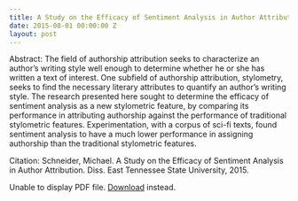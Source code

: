 ```yaml
---
title: A Study on the Efficacy of Sentiment Analysis in Author Attribution
date: 2015-08-01 00:00:00 Z
layout: post
---
```

Abstract: 
The field of authorship attribution seeks to characterize an author’s writing style well enough to determine whether he or she has written a text of interest. One subfield of authorship attribution, stylometry, seeks to find the necessary literary attributes to quantify an author’s writing style. The research presented here sought to determine the efficacy of sentiment analysis as a new stylometric feature, by comparing its performance in attributing authorship against the performance of traditional stylometric features. Experimentation, with a corpus of sci-fi texts, found sentiment analysis to have a much lower performance in assigning authorship than the traditional stylometric features.

Citation:
Schneider, Michael. A Study on the Efficacy of Sentiment Analysis in Author Attribution. Diss. East Tennessee State University, 2015.

<object data="/uploads/media/default/0001/01/540cb75550adf33f281f29132dddd14fded85bfc.pdf" type="application/pdf" width="100%" height="500px">
      <p>Unable to display PDF file. <a href="/uploads/media/default/0001/01/540cb75550adf33f281f29132dddd14fded85bfc.pdf">Download</a> instead.</p>
</object>
